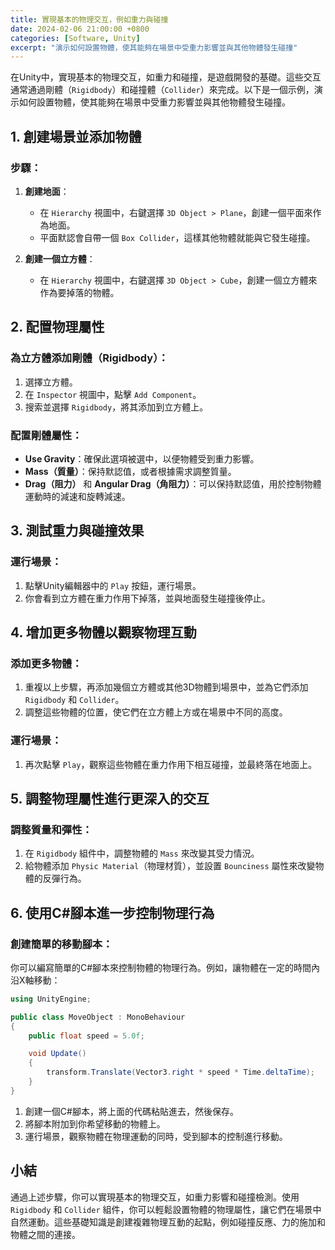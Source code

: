 ```yaml
---
title: 實現基本的物理交互，例如重力與碰撞
date: 2024-02-06 21:00:00 +0800
categories: [Software, Unity]
excerpt: "演示如何設置物體，使其能夠在場景中受重力影響並與其他物體發生碰撞"
---
```


在Unity中，實現基本的物理交互，如重力和碰撞，是遊戲開發的基礎。這些交互通常通過剛體（`Rigidbody`）和碰撞體（`Collider`）來完成。以下是一個示例，演示如何設置物體，使其能夠在場景中受重力影響並與其他物體發生碰撞。

## **1. 創建場景並添加物體**

### **步驟**：
1. **創建地面**：
   - 在 `Hierarchy` 視圖中，右鍵選擇 `3D Object > Plane`，創建一個平面來作為地面。
   - 平面默認會自帶一個 `Box Collider`，這樣其他物體就能與它發生碰撞。

2. **創建一個立方體**：
   - 在 `Hierarchy` 視圖中，右鍵選擇 `3D Object > Cube`，創建一個立方體來作為要掉落的物體。

## **2. 配置物理屬性**

### **為立方體添加剛體（Rigidbody）**：
1. 選擇立方體。
2. 在 `Inspector` 視圖中，點擊 `Add Component`。
3. 搜索並選擇 `Rigidbody`，將其添加到立方體上。

### **配置剛體屬性**：
- **Use Gravity**：確保此選項被選中，以便物體受到重力影響。
- **Mass（質量）**：保持默認值，或者根據需求調整質量。
- **Drag（阻力）** 和 **Angular Drag（角阻力）**：可以保持默認值，用於控制物體運動時的減速和旋轉減速。

## **3. 測試重力與碰撞效果**

### **運行場景**：
1. 點擊Unity編輯器中的 `Play` 按鈕，運行場景。
2. 你會看到立方體在重力作用下掉落，並與地面發生碰撞後停止。

## **4. 增加更多物體以觀察物理互動**

### **添加更多物體**：
1. 重複以上步驟，再添加幾個立方體或其他3D物體到場景中，並為它們添加 `Rigidbody` 和 `Collider`。
2. 調整這些物體的位置，使它們在立方體上方或在場景中不同的高度。

### **運行場景**：
1. 再次點擊 `Play`，觀察這些物體在重力作用下相互碰撞，並最終落在地面上。

## **5. 調整物理屬性進行更深入的交互**

### **調整質量和彈性**：
1. 在 `Rigidbody` 組件中，調整物體的 `Mass` 來改變其受力情況。
2. 給物體添加 `Physic Material`（物理材質），並設置 `Bounciness` 屬性來改變物體的反彈行為。

## **6. 使用C#腳本進一步控制物理行為**

### **創建簡單的移動腳本**：
你可以編寫簡單的C#腳本來控制物體的物理行為。例如，讓物體在一定的時間內沿X軸移動：

```csharp
using UnityEngine;

public class MoveObject : MonoBehaviour
{
    public float speed = 5.0f;

    void Update()
    {
        transform.Translate(Vector3.right * speed * Time.deltaTime);
    }
}
```

1. 創建一個C#腳本，將上面的代碼粘貼進去，然後保存。
2. 將腳本附加到你希望移動的物體上。
3. 運行場景，觀察物體在物理運動的同時，受到腳本的控制進行移動。

## **小結**

通過上述步驟，你可以實現基本的物理交互，如重力影響和碰撞檢測。使用 `Rigidbody` 和 `Collider` 組件，你可以輕鬆設置物體的物理屬性，讓它們在場景中自然運動。這些基礎知識是創建複雜物理互動的起點，例如碰撞反應、力的施加和物體之間的連接。
